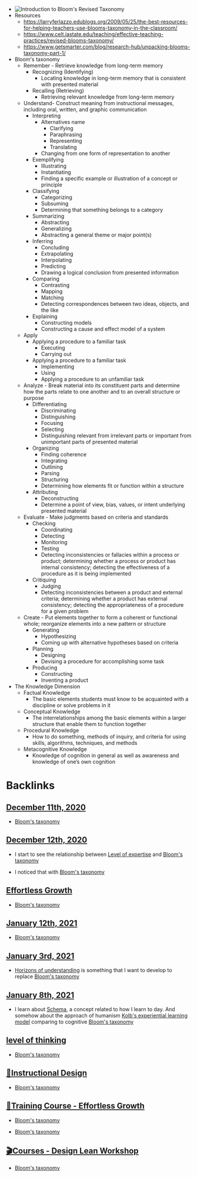 - ![Introduction to Bloom's Revised Taxonomy](https://i0.wp.com/www.niallmcnulty.com/wp-content/uploads/2019/09/ICTZA4.5.jpg?resize=1024%2C474&ssl=1)
- Resources
    - https://larryferlazzo.edublogs.org/2009/05/25/the-best-resources-for-helping-teachers-use-blooms-taxonomy-in-the-classroom/
    - https://www.celt.iastate.edu/teaching/effective-teaching-practices/revised-blooms-taxonomy/
    - https://www.getsmarter.com/blog/research-hub/unpacking-blooms-taxonomy-part-1/
- Bloom's taxonomy
    - Remember - Retrieve knowledge from long-term memory
        - Recognizing (Identifying)
            - Locating knowledge in long-term memory that is consistent with presented material
        - Recalling (Retrieving)
            - Retrieving relevant knowledge from long-term memory
    - Understand- Construct meaning from instructional messages, including oral, written, and graphic communication
        - Interpreting 
            - Alternatives name
                - Clarifying
                - Paraphrasing
                - Representing
                - Translating
            - Changing from one form of representation to another
        - Exemplifying
            - Illustrating
            - Instantiating
            - Finding a specific example or illustration of a concept or principle
        - Classifying
            - Categorizing
            - Subsuming
            - Determining that something belongs to a category
        - Summarizing
            - Abstracting
            - Generalizing
            - Abstracting a general theme or major point(s)
        - Inferring
            - Concluding
            - Extrapolating
            - Interpolating
            - Predicting
            - Drawing a logical conclusion from presented information
        - Comparing
            - Contrasting
            - Mapping
            - Matching
            - Detecting correspondences between two ideas, objects, and the like
        - Explaining
            - Constructing models
            - Constructing a cause and effect model of a system
    - Apply
        - Applying a procedure to a familiar task
            - Executing
            - Carrying out
        - Applying a procedure to a familiar task
            - Implementing
            - Using
            - Applying a procedure to an unfamiliar task
    - Analyze - Break material into its constituent parts and determine how the parts relate to one another and to an overall structure or purpose
        - Differentiating
            - Discriminating
            - Distinguishing
            - Focusing
            - Selecting
            - Distinguishing relevant from irrelevant parts or important from unimportant parts of presented material
        - Organizing
            - Finding coherence
            - Integrating
            - Outlining
            - Parsing
            - Structuring
            - Determining how elements fit or function within a structure
        - Attributing
            - Deconstructing
            - Determine a point of view, bias, values, or intent underlying presented material
    - Evaluate - Make judgments based on criteria and standards
        - Checking
            - Coordinating
            - Detecting
            - Monitoring
            - Testing
            - Detecting inconsistencies or fallacies within a process or product; determining whether a process or product has internal consistency; detecting the effectiveness of a procedure as it is being implemented
        - Critiquing
            - Judging
            - Detecting inconsistencies between a product and external criteria; determining whether a product has external consistency; detecting the appropriateness of a procedure for a given problem
    - Create - Put elements together to form a coherent or functional whole; reorganize elements into a new pattern or structure
        - Generating
            - Hypothesizing
            - Coming up with alternative hypotheses based on criteria
        - Planning
            - Designing
            - Devising a procedure for accomplishing some task
        - Producing
            - Constructing
            - Inventing a product
- The Knowledge Dimension
    - Factual Knowledge
        - The basic elements students must know to be acquainted with a discipline or solve problems in it
    - Conceptual Knowledge
        - The interrelationships among the basic elements within a larger structure that enable them to function together
    - Procedural Knowledge
        - How to do something, methods of inquiry, and criteria for using skills, algorithms, techniques, and methods
    - Metacognitive Knowledge
        - Knowledge of cognition in general as well as awareness and knowledge of one’s own cognition

# Backlinks
## [December 11th, 2020](<December 11th, 2020.md>)
- [Bloom's taxonomy](<Bloom's taxonomy.md>)

## [December 12th, 2020](<December 12th, 2020.md>)
- I start to see the relationship between [Level of expertise](<Level of expertise.md>) and [Bloom's taxonomy](<Bloom's taxonomy.md>)

- I noticed that with [Bloom's taxonomy](<Bloom's taxonomy.md>)

## [Effortless Growth](<Effortless Growth.md>)
- [Bloom's taxonomy](<Bloom's taxonomy.md>)

## [January 12th, 2021](<January 12th, 2021.md>)
- [Bloom's taxonomy](<Bloom's taxonomy.md>)

## [January 3rd, 2021](<January 3rd, 2021.md>)
- [Horizons of understanding](<Horizons of understanding.md>) is something that I want to develop to replace [Bloom's taxonomy](<Bloom's taxonomy.md>)

## [January 8th, 2021](<January 8th, 2021.md>)
- I learn about [Schema](<Schema.md>), a concept related to how I learn to day. And somehow about the approach of humanism [Kolb's experiential learning model](<Kolb's experiential learning model.md>) comparing to cognitive [Bloom's taxonomy](<Bloom's taxonomy.md>)

## [level of thinking](<level of thinking.md>)
- [Bloom's taxonomy](<Bloom's taxonomy.md>)

## [🌱Instructional Design](<🌱Instructional Design.md>)
- [Bloom's taxonomy](<Bloom's taxonomy.md>)

## [🌱Training Course - Effortless Growth](<🌱Training Course - Effortless Growth.md>)
- [Bloom's taxonomy](<Bloom's taxonomy.md>)

- [Bloom's taxonomy](<Bloom's taxonomy.md>)

## [🎬Courses - Design Lean Workshop](<🎬Courses - Design Lean Workshop.md>)
- [Bloom's taxonomy](<Bloom's taxonomy.md>)

